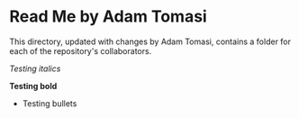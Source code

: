 
# Read Me by Adam Tomasi
This directory, updated with changes by Adam Tomasi, contains a folder for each of the repository's collaborators.

_Testing italics_

**Testing bold**

* Testing bullets


